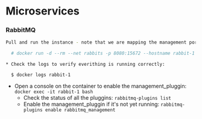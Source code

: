 # Microservices

### RabbitMQ
```bash
Pull and run the instance - note that we are mapping the management port (8080) so that the web interface is available right away:

  # docker run -d --rm --net rabbits -p 8080:15672 --hostname rabbit-1 --name rabbit-1 rabbitmq:3
```  
```
* Check the logs to verify everithing is running correctly:

  $ docker logs rabbit-1
```
* Open a console on the container to enable the management_pluggin: `docker exec -it rabbit-1 bash`
  * Check the status of all the pluggins: `rabbitmq-plugins list`
  * Enable the management_pluggin if it's not yet running: `rabbitmq-plugins enable rabbitmq_management`
